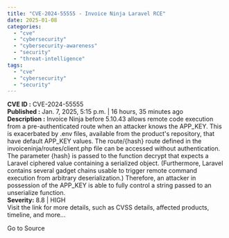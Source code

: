 ```yaml
---
title: "CVE-2024-55555 - Invoice Ninja Laravel RCE"
date: 2025-01-08
categories: 
  - "cve"
  - "cybersecurity"
  - "cybersecurity-awareness"
  - "security"
  - "threat-intelligence"
tags: 
  - "cve"
  - "cybersecurity"
  - "security"
---
```


**CVE ID :** CVE-2024-55555  
**Published :** Jan. 7, 2025, 5:15 p.m. | 16 hours, 35 minutes ago  
**Description :** Invoice Ninja before 5.10.43 allows remote code execution from a pre-authenticated route when an attacker knows the APP\_KEY. This is exacerbated by .env files, available from the product's repository, that have default APP\_KEY values. The route/{hash} route defined in the invoiceninja/routes/client.php file can be accessed without authentication. The parameter {hash} is passed to the function decrypt that expects a Laravel ciphered value containing a serialized object. (Furthermore, Laravel contains several gadget chains usable to trigger remote command execution from arbitrary deserialization.) Therefore, an attacker in possession of the APP\_KEY is able to fully control a string passed to an unserialize function.  
**Severity:** 8.8 | HIGH  
Visit the link for more details, such as CVSS details, affected products, timeline, and more...

Go to Source
